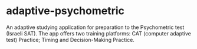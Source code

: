 # adaptive-psychometric
An adaptive studying application for preparation to the Psychometric test (Israeli SAT). 
The app offers two training platforms: CAT (computer adaptive test) Practice; Timing and Decision-Making Practice.
